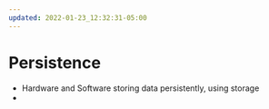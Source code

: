 ```yaml
---
updated: 2022-01-23_12:32:31-05:00
---
```

# Persistence
* Hardware and Software storing data persistently, using storage
* 